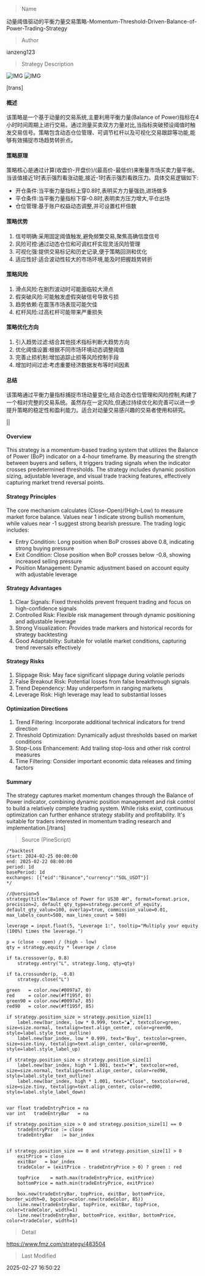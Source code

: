 
> Name

动量阈值驱动的平衡力量交易策略-Momentum-Threshold-Driven-Balance-of-Power-Trading-Strategy

> Author

ianzeng123

> Strategy Description

![IMG](https://www.fmz.com/upload/asset/2d89126a832612e3c19b5.png)
![IMG](https://www.fmz.com/upload/asset/2d8d2407e22ef46e2dddc.png)


[trans]
#### 概述
该策略是一个基于动量的交易系统,主要利用平衡力量(Balance of Power)指标在4小时时间周期上进行交易。通过测量买卖双方力量对比,当指标突破预设阈值时触发交易信号。策略包含动态仓位管理、可调节杠杆以及可视化交易跟踪等功能,能够有效捕捉市场趋势转折点。

#### 策略原理
策略核心是通过计算(收盘价-开盘价)/(最高价-最低价)来衡量市场买卖力量平衡。当该值接近1时表示强烈看涨动能,接近-1时表示强烈看跌压力。具体交易逻辑如下:
- 开仓条件:当平衡力量指标上穿0.8时,表明买方力量强劲,进场做多
- 平仓条件:当平衡力量指标下穿-0.8时,表明卖方压力增大,平仓出场
- 仓位管理:基于账户权益动态调整,并可设置杠杆倍数

#### 策略优势
1. 信号明确:采用固定阈值触发,避免频繁交易,聚焦高确信度信号
2. 风险可控:通过动态仓位和可调杠杆实现灵活风险管理
3. 可视化强:提供交易标记和历史记录,便于策略回测和优化
4. 适应性好:适合波动性较大的市场环境,能及时把握趋势转折

#### 策略风险
1. 滑点风险:在剧烈波动时可能面临较大滑点
2. 假突破风险:可能触发虚假突破信号导致亏损
3. 趋势依赖:在震荡市场表现可能欠佳
4. 杠杆风险:过高杠杆可能带来严重损失

#### 策略优化方向
1. 引入趋势过滤:结合其他技术指标判断大趋势方向
2. 优化阈值设置:根据不同市场环境动态调整阈值
3. 完善止损机制:增加追踪止损等风险控制手段
4. 增加时间过滤:考虑重要经济数据发布等时间因素

#### 总结
该策略通过平衡力量指标捕捉市场动量变化,结合动态仓位管理和风险控制,构建了一个相对完整的交易系统。虽然存在一定风险,但通过持续优化和完善可以进一步提升策略的稳定性和盈利能力。适合对动量交易感兴趣的交易者使用和研究。

|| 

#### Overview
This strategy is a momentum-based trading system that utilizes the Balance of Power (BoP) indicator on a 4-hour timeframe. By measuring the strength between buyers and sellers, it triggers trading signals when the indicator crosses predetermined thresholds. The strategy includes dynamic position sizing, adjustable leverage, and visual trade tracking features, effectively capturing market trend reversal points.

#### Strategy Principles
The core mechanism calculates (Close-Open)/(High-Low) to measure market force balance. Values near 1 indicate strong bullish momentum, while values near -1 suggest strong bearish pressure. The trading logic includes:
- Entry Condition: Long position when BoP crosses above 0.8, indicating strong buying pressure
- Exit Condition: Close position when BoP crosses below -0.8, showing increased selling pressure
- Position Management: Dynamic adjustment based on account equity with adjustable leverage

#### Strategy Advantages
1. Clear Signals: Fixed thresholds prevent frequent trading and focus on high-confidence signals
2. Controlled Risk: Flexible risk management through dynamic positioning and adjustable leverage
3. Strong Visualization: Provides trade markers and historical records for strategy backtesting
4. Good Adaptability: Suitable for volatile market conditions, capturing trend reversals effectively

#### Strategy Risks
1. Slippage Risk: May face significant slippage during volatile periods
2. False Breakout Risk: Potential losses from false breakthrough signals
3. Trend Dependency: May underperform in ranging markets
4. Leverage Risk: High leverage may lead to substantial losses

#### Optimization Directions
1. Trend Filtering: Incorporate additional technical indicators for trend direction
2. Threshold Optimization: Dynamically adjust thresholds based on market conditions
3. Stop-Loss Enhancement: Add trailing stop-loss and other risk control measures
4. Time Filtering: Consider important economic data releases and timing factors

#### Summary
The strategy captures market momentum changes through the Balance of Power indicator, combining dynamic position management and risk control to build a relatively complete trading system. While risks exist, continuous optimization can further enhance strategy stability and profitability. It's suitable for traders interested in momentum trading research and implementation.[/trans]



> Source (PineScript)

``` pinescript
/*backtest
start: 2024-02-25 00:00:00
end: 2025-02-22 08:00:00
period: 1d
basePeriod: 1d
exchanges: [{"eid":"Binance","currency":"SOL_USDT"}]
*/

//@version=5
strategy(title="Balance of Power for US30 4H", format=format.price, precision=2, default_qty_type=strategy.percent_of_equity, default_qty_value=100, overlay=true, commission_value=0.01, max_labels_count=500, max_lines_count = 500)

leverage = input.float(5, "Leverage 1:", tooltip="Multiply your equity (100%) times the leverage.")

p = (close - open) / (high - low)
qty = strategy.equity * leverage / close

if ta.crossover(p, 0.8)
    strategy.entry("L", strategy.long, qty=qty)

if ta.crossunder(p, -0.8)
    strategy.close("L")

green   = color.new(#0097a7, 0)
red     = color.new(#ff195f, 0)
green90 = color.new(#0097a7, 85)
red90   = color.new(#ff195f, 85)

if strategy.position_size > strategy.position_size[1]
    label.new(bar_index, low * 0.999, text="▲", textcolor=green, size=size.normal, textalign=text.align_center, color=green90, style=label.style_text_outline)
    label.new(bar_index, low * 0.999, text="Buy", textcolor=green, size=size.tiny, textalign=text.align_center, color=green90, style=label.style_label_up)

if strategy.position_size < strategy.position_size[1]
    label.new(bar_index, high * 1.001, text="▼", textcolor=red, size=size.normal, textalign=text.align_center, color=red90, style=label.style_text_outline)
    label.new(bar_index, high * 1.001, text="Close", textcolor=red, size=size.tiny, textalign=text.align_center, color=red90, style=label.style_label_down)


var float tradeEntryPrice = na
var int   tradeEntryBar   = na

if strategy.position_size > 0 and strategy.position_size[1] == 0
    tradeEntryPrice := close
    tradeEntryBar   := bar_index


if strategy.position_size == 0 and strategy.position_size[1] > 0
    exitPrice = close
    exitBar   = bar_index
    tradeColor = (exitPrice - tradeEntryPrice > 0) ? green : red

    topPrice    = math.max(tradeEntryPrice, exitPrice)
    bottomPrice = math.min(tradeEntryPrice, exitPrice)

    box.new(tradeEntryBar, topPrice, exitBar, bottomPrice, border_width=0, bgcolor=color.new(tradeColor, 85))
    line.new(tradeEntryBar, topPrice, exitBar, topPrice, color=tradeColor, width=1)
    line.new(tradeEntryBar, bottomPrice, exitBar, bottomPrice, color=tradeColor, width=1)

```

> Detail

https://www.fmz.com/strategy/483504

> Last Modified

2025-02-27 16:50:22
